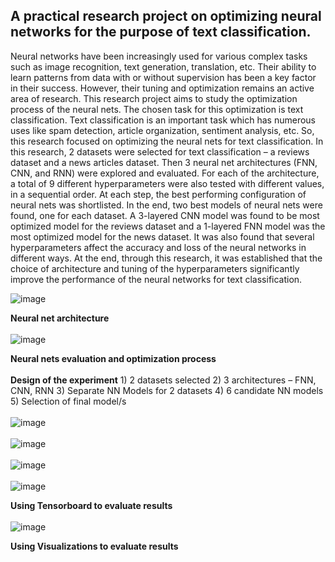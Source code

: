 ## A practical research project on optimizing neural networks for the purpose of text classification.

Neural networks have been increasingly used for various complex tasks such as image recognition, text generation, translation, etc. Their ability to learn patterns from data with or without supervision has been a key factor in their success. However, their tuning and optimization remains an active area of research. This research project aims to study the optimization process of the neural nets. The chosen task for this optimization is text classification. Text classification is an important task which has numerous uses like spam detection, article organization, sentiment analysis, etc. So, this research focused on optimizing the neural nets for text classification. In this research, 2 datasets were selected for text classification – a reviews dataset and a news articles dataset. Then 3 neural net architectures (FNN, CNN, and RNN) were explored and evaluated. For each of the architecture, a total of 9 different hyperparameters were also tested with different values, in a sequential order. At each step, the best performing configuration of neural nets was shortlisted. In the end, two best models of neural nets were found, one for each dataset. A 3-layered CNN model was found to be most optimized model for the reviews dataset and a 1-layered FNN model was the most optimized model for the news dataset. It was also found that several hyperparameters affect the accuracy and loss of the neural networks in different ways. At the end, through this research, it was established that the choice of architecture and tuning of the hyperparameters significantly improve the performance of the neural networks for text classification.

![image](https://github.com/user-attachments/assets/57d0804e-4a04-4763-8826-31dad7f8439c)

**Neural net architecture**
<br/>
<br/>
![image](https://github.com/user-attachments/assets/a23ec3c2-1add-4629-952b-3a52fbd0e53b)

**Neural nets evaluation and optimization process**
<br/>
<br/>
**Design of the experiment**
      1) 2 datasets selected
      2) 3 architectures – FNN, CNN, RNN
      3) Separate NN Models for 2 datasets
      4) 6 candidate NN models
      5) Selection of final model/s
<br/>
<br/>
![image](https://github.com/user-attachments/assets/1a936643-8607-4226-883a-cf87ae8235fc)
<br/>
<br/>
![image](https://github.com/user-attachments/assets/1d9c29d5-f42e-4843-a92e-6edca70c84de)
<br/>
<br/>
![image](https://github.com/user-attachments/assets/9bb11406-d429-4424-a0c9-3fa6d5a03090)
<br/>
<br/>
![image](https://github.com/user-attachments/assets/1be87ed6-a361-4a6e-b6af-51e9fdc62a75)

**Using Tensorboard to evaluate results**
<br/>
<br/>
![image](https://github.com/user-attachments/assets/3cd4d95a-adb9-41f6-a002-b081c7bde052)

**Using Visualizations to evaluate results**
<br/>
